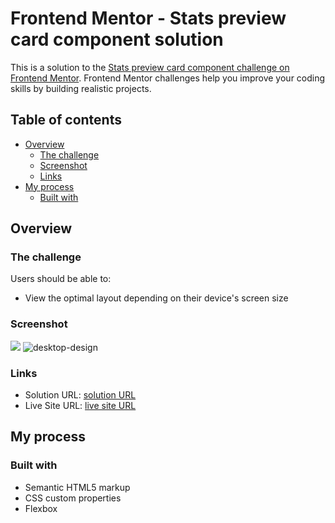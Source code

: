 # Frontend Mentor - Stats preview card component solution

This is a solution to the [Stats preview card component challenge on Frontend Mentor](https://www.frontendmentor.io/challenges/stats-preview-card-component-8JqbgoU62). Frontend Mentor challenges help you improve your coding skills by building realistic projects. 

## Table of contents

- [Overview](#overview)
  - [The challenge](#the-challenge)
  - [Screenshot](#screenshot)
  - [Links](#links)
- [My process](#my-process)
  - [Built with](#built-with)

## Overview

### The challenge

Users should be able to:

- View the optimal layout depending on their device's screen size

### Screenshot

![](./screenshot.jpg)
![desktop-design](https://user-images.githubusercontent.com/92182457/141688318-14073729-1295-4328-b60d-a7f1b10b59e9.jpg)



### Links

- Solution URL: [solution URL](https://www.frontendmentor.io/solutions/html-css-flexbox-8M-QWhF1n)
- Live Site URL: [live site URL](https://jpsmenezes.github.io/preview-card-component/)

## My process

### Built with

- Semantic HTML5 markup
- CSS custom properties
- Flexbox

